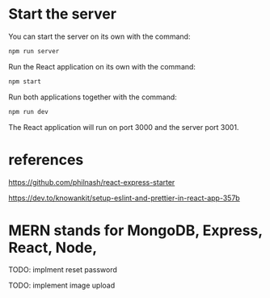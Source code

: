 # Start the server

   You can start the server on its own with the command:

   ```bash
   npm run server
   ```

   Run the React application on its own with the command:

   ```bash
   npm start
   ```

   Run both applications together with the command:

   ```bash
   npm run dev
   ```

   The React application will run on port 3000 and the server port 3001.

# references 

https://github.com/philnash/react-express-starter

https://dev.to/knowankit/setup-eslint-and-prettier-in-react-app-357b

# MERN stands for MongoDB, Express, React, Node, 

TODO: implment reset password

TODO: implement image upload